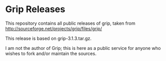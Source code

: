 # Grip Releases

This repository contains all public releases of grip, taken from
<http://sourceforge.net/projects/grip/files/grip/>

This release is based on grip-3.1.3.tar.gz.

I am not the author of Grip; this is here as a public service for
anyone who wishes to fork and/or maintain the sources.

